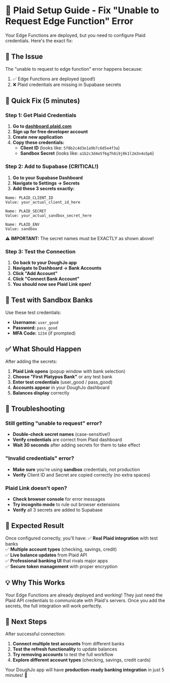 # 🏦 Plaid Setup Guide - Fix "Unable to Request Edge Function" Error

Your Edge Functions are deployed, but you need to configure Plaid credentials. Here's the exact fix:

## 🚨 The Issue

The "unable to request to edge function" error happens because:
1. ✅ Edge Functions are deployed (good!)
2. ❌ Plaid credentials are missing in Supabase secrets

## 🚀 Quick Fix (5 minutes)

### Step 1: Get Plaid Credentials

1. **Go to [dashboard.plaid.com](https://dashboard.plaid.com)**
2. **Sign up for free developer account**
3. **Create new application**
4. **Copy these credentials:**
   - **Client ID** (looks like: `5f8b2c4d3e1a9b7c6d5e4f3a`)
   - **Sandbox Secret** (looks like: `a1b2c3d4e5f6g7h8i9j0k1l2m3n4o5p6`)

### Step 2: Add to Supabase (CRITICAL!)

1. **Go to your Supabase Dashboard**
2. **Navigate to Settings → Secrets**
3. **Add these 3 secrets exactly:**

```
Name: PLAID_CLIENT_ID
Value: your_actual_client_id_here

Name: PLAID_SECRET  
Value: your_actual_sandbox_secret_here

Name: PLAID_ENV
Value: sandbox
```

**⚠️ IMPORTANT:** The secret names must be EXACTLY as shown above!

### Step 3: Test the Connection

1. **Go back to your DoughJo app**
2. **Navigate to Dashboard → Bank Accounts**
3. **Click "Add Account"**
4. **Click "Connect Bank Account"**
5. **You should now see Plaid Link open!**

## 🧪 Test with Sandbox Banks

Use these test credentials:
- **Username:** `user_good`
- **Password:** `pass_good`
- **MFA Code:** `1234` (if prompted)

## ✅ What Should Happen

After adding the secrets:
1. **Plaid Link opens** (popup window with bank selection)
2. **Choose "First Platypus Bank"** or any test bank
3. **Enter test credentials** (user_good / pass_good)
4. **Accounts appear** in your DoughJo dashboard
5. **Balances display** correctly

## 🔧 Troubleshooting

### Still getting "unable to request" error?
- **Double-check secret names** (case-sensitive!)
- **Verify credentials** are correct from Plaid dashboard
- **Wait 30 seconds** after adding secrets for them to take effect

### "Invalid credentials" error?
- **Make sure** you're using **sandbox** credentials, not production
- **Verify** Client ID and Secret are copied correctly (no extra spaces)

### Plaid Link doesn't open?
- **Check browser console** for error messages
- **Try incognito mode** to rule out browser extensions
- **Verify** all 3 secrets are added to Supabase

## 🎯 Expected Result

Once configured correctly, you'll have:
✅ **Real Plaid integration** with test banks  
✅ **Multiple account types** (checking, savings, credit)  
✅ **Live balance updates** from Plaid API  
✅ **Professional banking UI** that rivals major apps  
✅ **Secure token management** with proper encryption  

## 💡 Why This Works

Your Edge Functions are already deployed and working! They just need the Plaid API credentials to communicate with Plaid's servers. Once you add the secrets, the full integration will work perfectly.

## 🚀 Next Steps

After successful connection:
1. **Connect multiple test accounts** from different banks
2. **Test the refresh functionality** to update balances
3. **Try removing accounts** to test the full workflow
4. **Explore different account types** (checking, savings, credit cards)

Your DoughJo app will have **production-ready banking integration** in just 5 minutes! 🎉